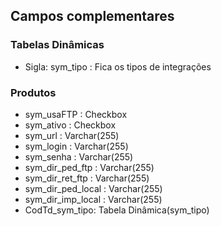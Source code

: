 
## Campos complementares

### Tabelas Dinâmicas

* Sigla: sym_tipo : Fica os tipos de integrações

### Produtos

* sym_usaFTP : Checkbox
* sym_ativo :  Checkbox
* sym_url : Varchar(255)
* sym_login : Varchar(255)
* sym_senha : Varchar(255)
* sym_dir_ped_ftp : Varchar(255)
* sym_dir_ret_ftp : Varchar(255)
* sym_dir_ped_local : Varchar(255)
* sym_dir_imp_local : Varchar(255)
* CodTd_sym_tipo: Tabela Dinâmica(sym_tipo)